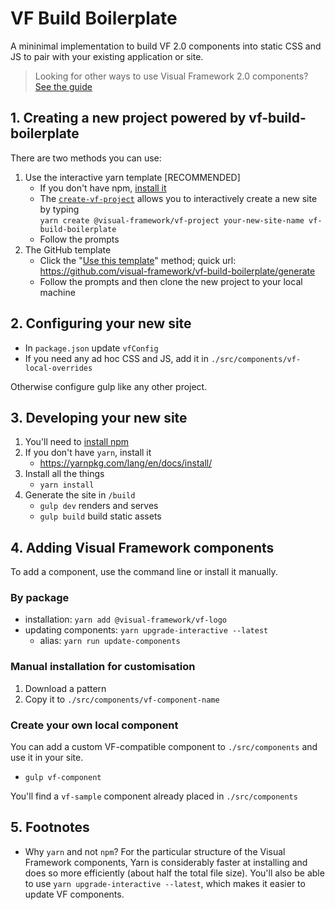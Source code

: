 # VF Build Boilerplate

A mininimal implementation to build VF 2.0 components into static CSS and JS to pair with your existing application or site.

> Looking for other ways to use Visual Framework 2.0 components?
> [See the guide](https://visual-framework.github.io/vf-welcome/building/)

## 1. Creating a new project powered by vf-build-boilerplate

There are two methods you can use:

1. Use the interactive yarn template [RECOMMENDED]
    - If you don't have npm, [install it](https://docs.npmjs.com/downloading-and-installing-node-js-and-npm)
    - The [`create-vf-project`](https://github.com/visual-framework/create-vf-project) allows you to interactively create a new site by typing<br/> `yarn create @visual-framework/vf-project your-new-site-name vf-build-boilerplate`
    - Follow the prompts
1. The GitHub template
    - Click the "[Use this template](https://help.github.com/en/articles/creating-a-repository-from-a-template)" method; quick url: https://github.com/visual-framework/vf-build-boilerplate/generate
    - Follow the prompts and then clone the new project to your local machine

## 2. Configuring your new site

- In `package.json` update `vfConfig`
- If you need any ad hoc CSS and JS, add it in `./src/components/vf-local-overrides`

Otherwise configure gulp like any other project.

## 3. Developing your new site

1. You'll need to [install npm](https://docs.npmjs.com/downloading-and-installing-node-js-and-npm)
1. If you don't have `yarn`, install it
   - https://yarnpkg.com/lang/en/docs/install/
1. Install all the things
   - `yarn install`
1. Generate the site in `/build`
   - `gulp dev` renders and serves
   - `gulp build` build static assets

## 4. Adding Visual Framework components

To add a component, use the command line or install it manually.

### By package

- installation: `yarn add @visual-framework/vf-logo`
- updating components: `yarn upgrade-interactive --latest`
  - alias: `yarn run update-components`

### Manual installation for customisation

1. Download a pattern
2. Copy it to `./src/components/vf-component-name`

### Create your own local component

You can add a custom VF-compatible component to `./src/components` and use it in
your site.

- `gulp vf-component`

You'll find a `vf-sample` component already placed in `./src/components`

## 5. Footnotes

- Why `yarn` and not `npm`?
  For the particular structure of the Visual Framework components, Yarn is considerably
  faster at installing and does so more efficiently (about half the total file size). You'll
  also be able to use `yarn upgrade-interactive --latest`, which makes it easier to update
  VF components.
